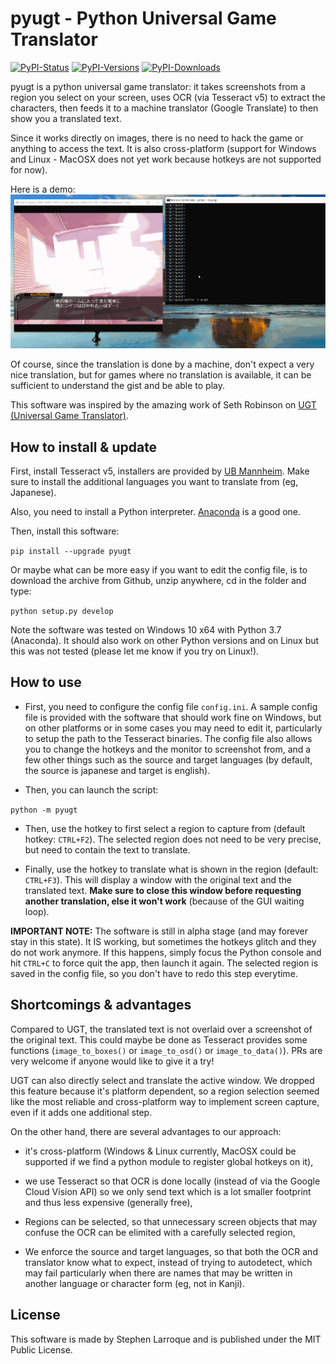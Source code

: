 # pyugt - Python Universal Game Translator

[![PyPI-Status](https://img.shields.io/pypi/v/pyugt.svg)](https://pypi.org/project/pyugt)
[![PyPI-Versions](https://img.shields.io/pypi/pyversions/pyugt.svg?logo=python&logoColor=white)](https://pypi.org/project/pyugt)
[![PyPI-Downloads](https://img.shields.io/pypi/dm/pyugt.svg?logo=python&logoColor=white)](https://pypi.org/project/pyugt)

pyugt is a python universal game translator: it takes screenshots from a region you select on your screen, uses OCR (via Tesseract v5) to extract the characters, then feeds it to a machine translator (Google Translate) to then show you a translated text.

Since it works directly on images, there is no need to hack the game or anything to access the text. It is also cross-platform (support for Windows and Linux - MacOSX does not yet work because hotkeys are not supported for now).

Here is a demo:
![demo](doc/demo.gif)

Of course, since the translation is done by a machine, don't expect a very nice translation, but for games where no translation is available, it can be sufficient to understand the gist and be able to play.

This software was inspired by the amazing work of Seth Robinson on [UGT (Universal Game Translator)](https://github.com/SethRobinson/UGT).

## How to install & update

First, install Tesseract v5, installers are provided by [UB Mannheim](https://github.com/UB-Mannheim/tesseract/wiki). Make sure to install the additional languages you want to translate from (eg, Japanese).

Also, you need to install a Python interpreter. [Anaconda](https://www.anaconda.com/distribution/) is a good one.

Then, install this software:

`pip install --upgrade pyugt`

Or maybe what can be more easy if you want to edit the config file, is to download the archive from Github, unzip anywhere, cd in the folder and type:

`python setup.py develop`

Note the software was tested on Windows 10 x64 with Python 3.7 (Anaconda). It should also work on other Python versions and on Linux but this was not tested (please let me know if you try on Linux!).

## How to use

* First, you need to configure the config file `config.ini`. A sample config file is provided with the software that should work fine on Windows, but on other platforms or in some cases you may need to edit it, particularly to setup the path to the Tesseract binaries.
  The config file also allows you to change the hotkeys and the monitor to screenshot from, and a few other things such as the source and target languages (by default, the source is japanese and target is english).

* Then, you can launch the script:

`python -m pyugt`

* Then, use the hotkey to first select a region to capture from (default hotkey: `CTRL+F2`). The selected region does not need to be very precise, but need to contain the text to translate.

* Finally, use the hotkey to translate what is shown in the region (default: `CTRL+F3`). This will display a window with the original text and the translated text. **Make sure to close this window before requesting another translation, else it won't work** (because of the GUI waiting loop).

**IMPORTANT NOTE:** The software is still in alpha stage (and may forever stay in this state). It IS working, but sometimes the hotkeys glitch and they do not work anymore. If this happens, simply focus the Python console and hit `CTRL+C` to force quit the app, then launch it again. The selected region is saved in the config file, so you don't have to redo this step everytime.

## Shortcomings & advantages

Compared to UGT, the translated text is not overlaid over a screenshot of the original text. This could maybe be done as Tesseract provides some functions (`image_to_boxes()` or `image_to_osd()` or `image_to_data()`). PRs are very welcome if anyone would like to give it a try!

UGT can also directly select and translate the active window. We dropped this feature because it's platform dependent, so a region selection seemed like the most reliable and cross-platform way to implement screen capture, even if it adds one additional step.

On the other hand, there are several advantages to our approach:

* it's cross-platform (Windows & Linux currently, MacOSX could be supported if we find a python module to register global hotkeys on it),

* we use Tesseract so that OCR is done locally (instead of via the Google Cloud Vision API) so we only send text which is a lot smaller footprint and thus less expensive (generally free),

* Regions can be selected, so that unnecessary screen objects that may confuse the OCR can be elimited with a carefully selected region,

* We enforce the source and target languages, so that both the OCR and translator know what to expect, instead of trying to autodetect, which may fail particularly when there are names that may be written in another language or character form (eg, not in Kanji).

## License

This software is made by Stephen Larroque and is published under the MIT Public License.
